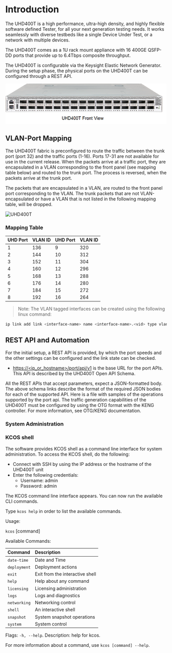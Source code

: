 # Introduction

The UHD400T is a high performance, ultra-high density, and highly flexible software defined Tester, for all your next
generation testing needs. It works seamlessly with diverse testbeds like a single Device Under Test, or a network
with multiple devices.

The UHD400T comes as a 1U rack mount appliance with 16 400GE QSFP-DD ports that provide up to 6.4Tbps
composite throughput.

The UHD400T is configurable via the Keysight Elastic Network Generator. During the setup phase, the physical ports
on the UHD400T can be configured through a REST API.

![UHD](res/UHD400T_front_view.png "UHD400T front view")

## VLAN-Port Mapping

The UHD400T fabric is preconfigured to route the traffic between the trunk port (port 32) and the traffic ports (1-16).
Ports 17-31 are not available for use in the current release.
When the packets arrive at a traffic port, they are encapsulated in a VLAN corresponding to the front panel (see mapping table below) and routed to the trunk port. The process is reversed, when the packets arrive at the trunk port.

The packets that are encapsulated in a VLAN, are routed to the front panel port corresponding to the VLAN.
The trunk packets that are not VLAN-encapsulated or have a VLAN that is not listed in the following mapping table, will be dropped.

![UHD400T](res/system_with_UHD400T.drawio.svg "Example System with UHD400T")

### Mapping Table

| UHD Port | VLAN ID    | UHD Port   | VLAN ID    |
|:---      |:---        |:---        |:---        |
| 1        | 136        |   9        |   320      |
| 2        |  144       |   10       |    312     |
| 3        |  152       |   11       |   304      |
| 4        |   160      |   12       |   296      |
| 5        |   168      |   13       |   288      |
| 6        |  176       |  14        |   280      |
| 7        |   184      |   15       |   272      |
| 8        |    192     |   16       |   264      |

>Note:
The VLAN tagged interfaces can be created using the following linux command:

```bash
ip link add link <interface-name> name <interface-name>.<vid> type vlan id <vid>
```

## REST API and Automation

For the initial setup, a REST API is provided, by which the port speeds and the other settings can be configured and the link
state can be checked.

* [https://<ip_or_hostname>/port/api/v1](https://<ip_or_hostname>/port/api/v1) is the base URL for the port APIs. This API is described by the UHD400T Open API Schema.

All the REST APIs that accept parameters, expect a JSON-formatted body. The above schema links describe the
format of the required JSON bodies for each of the supported API.
Here is a file with samples of the operations supported by the port api.
The traffic generation capabilities of the UHD400T must be configured by using the OTG format with the KENG controller.
For more information, see OTG/KENG documentation.

### System Administration

### KCOS shell

The software provides KCOS shell as a command line interface for system administration.
To access the KCOS shell, do the following:

* Connect with SSH by using the IP address or the hostname of the UHD400T unit
* Enter the following credentials:
    * Username: admin
    * Password: admin

The KCOS command line interface appears. You can now run the available CLI commands.

Type `kcos help` in order to list the available commands.

Usage:

`kcos` [command]

Available Commands:

|Command       | Description                      |
|:---          |:---                              |
| `date-time`  | Date and Time                    |
|  `deployment`| Deployment actions               |
|  `exit`      | Exit from the interactive shell  |
|  `help`      | Help about any command           |
|  `licensing` | Licensing administration         |
|  `logs`      | Logs and diagnostics             |
|  `networking`| Networking control               |
|  `shell`     | An interactive shell             |
|  `snapshot`  | System snapshot operations       |
|  `system`    | System control                   |

Flags: `-h, --help`.  Description: help for kcos.

For more information about a command, use `kcos [command] --help`.

